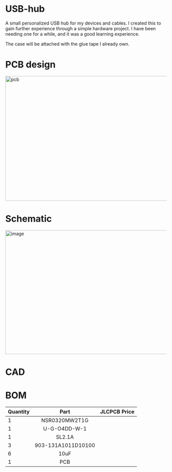# USB-hub
A small personalized USB hub for my devices and cables. I created this to gain further experience through a simple hardware project. I have been needing one for a while, and it was a good learning experience.

The case will be attached with the glue tape I already own.


# PCB design 
<img width="847" height="390" alt="pcb" src="https://github.com/user-attachments/assets/6d0794fe-4c5a-47c7-973c-4cef3bc5db37" />


# Schematic
<img width="547" height="387" alt="image" src="https://github.com/user-attachments/assets/baf75e8f-1f99-45c3-815f-00f258c171e3" />


# CAD


# BOM
| Quantity | Part | JLCPCB Price |
| :------ | :---------: | ------: |
| 1 | NSR0320MW2T1G |  |
| 1 | U-G-O4DD-W-1 |  |
| 1 | SL2.1A |  |
| 3 | 903-131A1011D10100 |  |
| 6 | 10uF |  |
| 1 | PCB |  |





